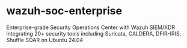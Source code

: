 # wazuh-soc-enterprise
Enterprise-grade Security Operations Center with Wazuh SIEM/XDR integrating 20+ security tools including Suricata, CALDERA, DFIR-IRIS, Shuffle SOAR on Ubuntu 24.04
